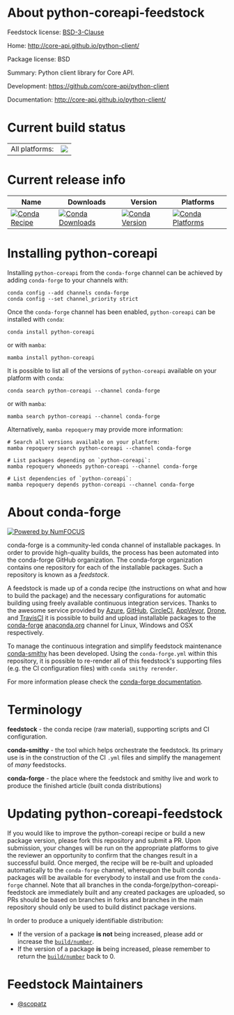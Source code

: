 About python-coreapi-feedstock
==============================

Feedstock license: [BSD-3-Clause](https://github.com/conda-forge/python-coreapi-feedstock/blob/main/LICENSE.txt)

Home: http://core-api.github.io/python-client/

Package license: BSD

Summary: Python client library for Core API.

Development: https://github.com/core-api/python-client

Documentation: http://core-api.github.io/python-client/

Current build status
====================


<table><tr><td>All platforms:</td>
    <td>
      <a href="https://dev.azure.com/conda-forge/feedstock-builds/_build/latest?definitionId=5227&branchName=main">
        <img src="https://dev.azure.com/conda-forge/feedstock-builds/_apis/build/status/python-coreapi-feedstock?branchName=main">
      </a>
    </td>
  </tr>
</table>

Current release info
====================

| Name | Downloads | Version | Platforms |
| --- | --- | --- | --- |
| [![Conda Recipe](https://img.shields.io/badge/recipe-python--coreapi-green.svg)](https://anaconda.org/conda-forge/python-coreapi) | [![Conda Downloads](https://img.shields.io/conda/dn/conda-forge/python-coreapi.svg)](https://anaconda.org/conda-forge/python-coreapi) | [![Conda Version](https://img.shields.io/conda/vn/conda-forge/python-coreapi.svg)](https://anaconda.org/conda-forge/python-coreapi) | [![Conda Platforms](https://img.shields.io/conda/pn/conda-forge/python-coreapi.svg)](https://anaconda.org/conda-forge/python-coreapi) |

Installing python-coreapi
=========================

Installing `python-coreapi` from the `conda-forge` channel can be achieved by adding `conda-forge` to your channels with:

```
conda config --add channels conda-forge
conda config --set channel_priority strict
```

Once the `conda-forge` channel has been enabled, `python-coreapi` can be installed with `conda`:

```
conda install python-coreapi
```

or with `mamba`:

```
mamba install python-coreapi
```

It is possible to list all of the versions of `python-coreapi` available on your platform with `conda`:

```
conda search python-coreapi --channel conda-forge
```

or with `mamba`:

```
mamba search python-coreapi --channel conda-forge
```

Alternatively, `mamba repoquery` may provide more information:

```
# Search all versions available on your platform:
mamba repoquery search python-coreapi --channel conda-forge

# List packages depending on `python-coreapi`:
mamba repoquery whoneeds python-coreapi --channel conda-forge

# List dependencies of `python-coreapi`:
mamba repoquery depends python-coreapi --channel conda-forge
```


About conda-forge
=================

[![Powered by
NumFOCUS](https://img.shields.io/badge/powered%20by-NumFOCUS-orange.svg?style=flat&colorA=E1523D&colorB=007D8A)](https://numfocus.org)

conda-forge is a community-led conda channel of installable packages.
In order to provide high-quality builds, the process has been automated into the
conda-forge GitHub organization. The conda-forge organization contains one repository
for each of the installable packages. Such a repository is known as a *feedstock*.

A feedstock is made up of a conda recipe (the instructions on what and how to build
the package) and the necessary configurations for automatic building using freely
available continuous integration services. Thanks to the awesome service provided by
[Azure](https://azure.microsoft.com/en-us/services/devops/), [GitHub](https://github.com/),
[CircleCI](https://circleci.com/), [AppVeyor](https://www.appveyor.com/),
[Drone](https://cloud.drone.io/welcome), and [TravisCI](https://travis-ci.com/)
it is possible to build and upload installable packages to the
[conda-forge](https://anaconda.org/conda-forge) [anaconda.org](https://anaconda.org/)
channel for Linux, Windows and OSX respectively.

To manage the continuous integration and simplify feedstock maintenance
[conda-smithy](https://github.com/conda-forge/conda-smithy) has been developed.
Using the ``conda-forge.yml`` within this repository, it is possible to re-render all of
this feedstock's supporting files (e.g. the CI configuration files) with ``conda smithy rerender``.

For more information please check the [conda-forge documentation](https://conda-forge.org/docs/).

Terminology
===========

**feedstock** - the conda recipe (raw material), supporting scripts and CI configuration.

**conda-smithy** - the tool which helps orchestrate the feedstock.
                   Its primary use is in the construction of the CI ``.yml`` files
                   and simplify the management of *many* feedstocks.

**conda-forge** - the place where the feedstock and smithy live and work to
                  produce the finished article (built conda distributions)


Updating python-coreapi-feedstock
=================================

If you would like to improve the python-coreapi recipe or build a new
package version, please fork this repository and submit a PR. Upon submission,
your changes will be run on the appropriate platforms to give the reviewer an
opportunity to confirm that the changes result in a successful build. Once
merged, the recipe will be re-built and uploaded automatically to the
`conda-forge` channel, whereupon the built conda packages will be available for
everybody to install and use from the `conda-forge` channel.
Note that all branches in the conda-forge/python-coreapi-feedstock are
immediately built and any created packages are uploaded, so PRs should be based
on branches in forks and branches in the main repository should only be used to
build distinct package versions.

In order to produce a uniquely identifiable distribution:
 * If the version of a package **is not** being increased, please add or increase
   the [``build/number``](https://docs.conda.io/projects/conda-build/en/latest/resources/define-metadata.html#build-number-and-string).
 * If the version of a package **is** being increased, please remember to return
   the [``build/number``](https://docs.conda.io/projects/conda-build/en/latest/resources/define-metadata.html#build-number-and-string)
   back to 0.

Feedstock Maintainers
=====================

* [@scopatz](https://github.com/scopatz/)

